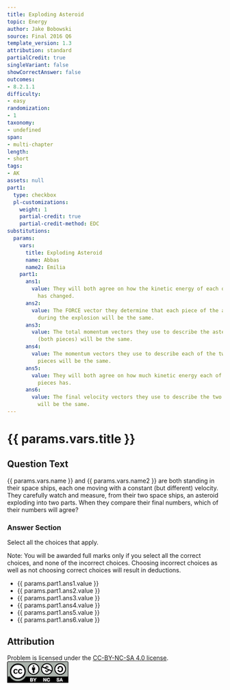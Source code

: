 ```yaml
---
title: Exploding Asteroid
topic: Energy
author: Jake Bobowski
source: Final 2016 Q6
template_version: 1.3
attribution: standard
partialCredit: true
singleVariant: false
showCorrectAnswer: false
outcomes:
- 8.2.1.1
difficulty:
- easy
randomization:
- 1
taxonomy:
- undefined
span:
- multi-chapter
length:
- short
tags:
- AK
assets: null
part1:
  type: checkbox
  pl-customizations:
    weight: 1
    partial-credit: true
    partial-credit-method: EDC
substitutions:
  params:
    vars:
      title: Exploding Asteroid
      name: Abbas
      name2: Emilia
    part1:
      ans1:
        value: They will both agree on how the kinetic energy of each of the pieces
          has changed.
      ans2:
        value: The FORCE vector they determine that each piece of the asteroid felt
          during the explosion will be the same.
      ans3:
        value: The total momentum vectors they use to describe the asteroid system
          (both pieces) will be the same.
      ans4:
        value: The momentum vectors they use to describe each of the two asteroid
          pieces will be the same.
      ans5:
        value: They will both agree on how much kinetic energy each of the asteroid
          pieces has.
      ans6:
        value: The final velocity vectors they use to describe the two asteroid pieces
          will be the same.
---
```

# {{ params.vars.title }}

## Question Text

{{ params.vars.name }} and {{ params.vars.name2 }} are both standing in their space ships, each one moving with a constant (but different) velocity. They carefully watch and measure, from their two space ships, an asteroid exploding into two parts. When they compare their final numbers, which of their numbers will agree?

### Answer Section

Select all the choices that apply.

Note: You will be awarded full marks only if you select all the correct choices, and none of the incorrect choices. Choosing incorrect choices as well as not choosing correct choices will result in deductions.

- {{ params.part1.ans1.value }}
- {{ params.part1.ans2.value }}
- {{ params.part1.ans3.value }}
- {{ params.part1.ans4.value }}
- {{ params.part1.ans5.value }}
- {{ params.part1.ans6.value }}

## Attribution

Problem is licensed under the [CC-BY-NC-SA 4.0 license](https://creativecommons.org/licenses/by-nc-sa/4.0/).<br> ![The Creative Commons 4.0 license requiring attribution-BY, non-commercial-NC, and share-alike-SA license.](https://raw.githubusercontent.com/firasm/bits/master/by-nc-sa.png)